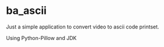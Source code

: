 # ba_ascii
Just a simple application to convert video to ascii code printset.

Using Python-Pillow and JDK
